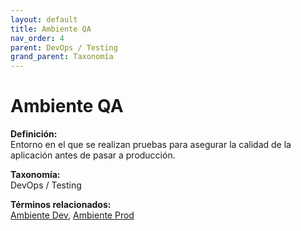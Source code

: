 ```yaml
---
layout: default
title: Ambiente QA
nav_order: 4
parent: DevOps / Testing
grand_parent: Taxonomía
---
```


# Ambiente QA

**Definición:**  
Entorno en el que se realizan pruebas para asegurar la calidad de la aplicación antes de pasar a producción.

**Taxonomía:**  
DevOps / Testing

**Términos relacionados:**  
[Ambiente Dev](https://maleniski.github.io/diccionario-angl-tec-mx/docs/taxonomia/devops-/-testing/ambiente-dev.html), [Ambiente Prod](https://maleniski.github.io/diccionario-angl-tec-mx/docs/taxonomia/devops-/-testing/ambiente-prod.html)
